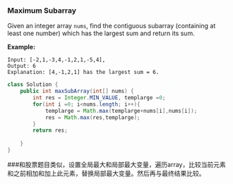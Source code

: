 ### Maximum Subarray

Given an integer array `nums`, find the contiguous subarray (containing at least one number) which has the largest sum and return its sum.

**Example:**

```
Input: [-2,1,-3,4,-1,2,1,-5,4],
Output: 6
Explanation: [4,-1,2,1] has the largest sum = 6.
```



~~~java
class Solution {
    public int maxSubArray(int[] nums) {
        int res = Integer.MIN_VALUE, templarge =0;
        for(int i =0; i<nums.length; i++){
            templarge = Math.max(templarge+nums[i],nums[i]);
            res = Math.max(res,templarge);
        }
        return res;
        
    }
}
~~~



###和股票题目类似，设置全局最大和局部最大变量，遍历array，比较当前元素和之前相加和加上此元素，替换局部最大变量。然后再与最终结果比较。
